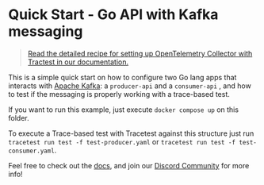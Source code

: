 # Quick Start - Go API with Kafka messaging

> [Read the detailed recipe for setting up OpenTelemetry Collector with Tractest in our documentation.](https://docs.tracetest.io/examples-tutorials/recipes/running-tracetest-without-a-trace-data-store)

This is a simple quick start on how to configure two Go lang apps that interacts with [Apache Kafka](https://kafka.apache.org/): a `producer-api` and a `consumer-api` , and how to test if the messaging is properly working with a trace-based test.

If you want to run this example, just execute `docker compose up` on this folder.

To execute a Trace-based test with Tracetest against this structure just run `tracetest run test -f test-producer.yaml` or `tracetest run test -f test-consumer.yaml`.

Feel free to check out the [docs](https://docs.tracetest.io/), and join our [Discord Community](https://discord.gg/8MtcMrQNbX) for more info!
